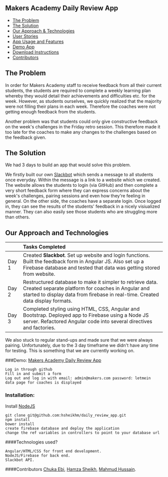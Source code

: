 ## Makers Academy Daily Review App

* [The Problem](#the-problem)
* [The Solution](#the-solution)
* [Our Approach & Technologies](#our-approach-and-technologies)
* [User Stories](#user-stories)
* [App Usage and Features](#app-usage-and-features)
* [Demo App](#demo-app)
* [Download Instructions](#download-instructions)
* [Contributors](#contributors)

## The Problem

In order for Makers Academy staff to receive feedback from all their current students, the students are required to complete a weekly learning plan whereby they would detail their achievements and difficulties etc. for the week. However, as students ourselves, we quickly realized that the majority were not filling their plans in each week. Therefore the coaches were not getting enough feedback from the students.

Another problem was that students could only give constructive feedback on the week's challenges in the Friday retro session. This therefore made it too late for the coaches to make any changes to the challenges based on the feedback given.

## The Solution

We had 3 days to build an app that would solve this problem.

We firstly built our own [Slackbot](https://github.com/hsheikhm/daily-review-slackbot) which sends a message to all students once everyday. Within the message is a link to a website which we created. The website allows the students to login (via GitHub) and then complete a very short feedback form where they can express concerns about the week's challenges, pairing sessions and even how they're feeling in general. On the other side, the coaches have a separate login. Once logged in, they can see the results of the students' feedback in a nicely visiualized manner. They can also easily see those students who are struggling more than others.

## Our Approach and Technologies

|       | Tasks Completed |
|:------|:----------------|
| Day 1 | Created **Slackbot**. Set up website and login functions. Built the feedback form in Angular JS. Also set up a Firebase database and tested that data was getting stored from website. |
| Day 2 | Restructured database to make it simpler to retrieve data. Created separate platform for coaches in Angular and started to display data from firebase in real-time. Created data display formats. |
| Day 3 | Completed styling using HTML, CSS, Angular and Bootstrap. Deployed app to Firebase using a Node JS server. Refactored Angular code into several directives and factories. |

We also stuck to regular stand-ups and made sure that we were always pairing. Unfortunately, due to the 3 day timeframe we didn't have any time for testing. This is something that we are currently working on.

###Demo:
[Makers Academy Daily Review App](https://shining-fire-9962.firebaseapp.com/)

```
Log in through github
Fill in and submit a form
Log out and log in with email: admin@makers.com password: letmein
data page for coaches is displayed
```

### Installation:

Install [NodeJS](https://nodejs.org/en/)

```
git clone git@github.com:hsheikhm/daily_review_app.git
npm install
bower install
create firebase database and deploy the application
change the ref variables in controllers to point to your database url
```

####Technologies used?
```
Angular/HTML/CSS for front end development.
NodeJS/Firebase for back end.
Slackbot API.
```

####Contributors
[Chuka Ebi](https://github.com/ChukaEbi), [Hamza Sheikh](https://github.com/hsheikhm), [Mahmud Hussain](https://github.com/mahmudh).
